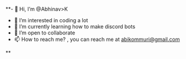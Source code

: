 **- 👋 Hi, I’m @Abhinav>K
- 👀 I’m interested in coding a lot
- 🌱 I’m currently learning how to make discord bots 
- 💞️ I’m open to collaborate 
- 📫 How to reach me? , you can reach me at abikommuri@gmail.com

<!---
HypertextAssasin/HypertextAssasin is a ✨ special ✨ repository because its `README.md` (this file) appears on your GitHub profile.
You can click the Preview link to take a look at your changes.
--->
**
